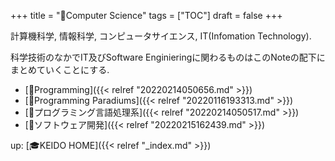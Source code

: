 +++
title = "📂Computer Science"
tags = ["TOC"]
draft = false
+++

計算機科学, 情報科学, コンピュータサイエンス, IT(Infomation Technology).

科学技術のなかでIT及びSoftware Enginieringに関わるものはこのNoteの配下にまとめていくことにする.

-   [📂Programming]({{< relref "20220214050656.md" >}})
-   [📂Programming Paradiums]({{< relref "20220116193313.md" >}})
-   [📂プログラミング言語処理系]({{< relref "20220214050517.md" >}})
-   [📂ソフトウェア開発]({{< relref "20220215162439.md" >}})

up: [🎓KEIDO HOME]({{< relref "_index.md" >}})

